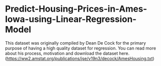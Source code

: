 # Predict-Housing-Prices-in-Ames-Iowa-using-Linear-Regression-Model
This dataset was originally compiled by Dean De Cock for the primary purpose of having a high quality dataset for regression. You can read more about his process, motivation and download the dataset here. (https://ww2.amstat.org/publications/jse/v19n3/decock/AmesHousing.txt)
